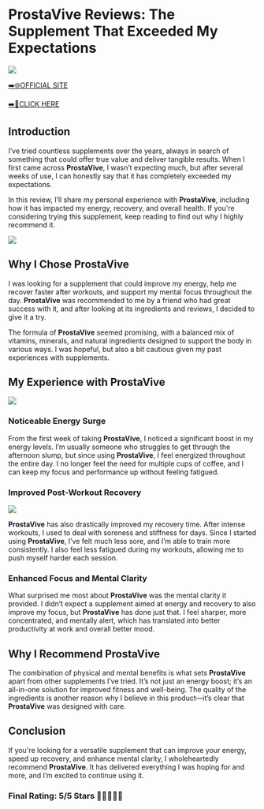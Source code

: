 # **ProstaVive Reviews**: The Supplement That Exceeded My Expectations

[![](https://static.vecteezy.com/system/resources/thumbnails/019/896/014/small/buy-now-gradient-button-with-cart-symbol-buy-now-illustration-png.png)](https://edetoop.top/lander/sugarpreland-1/prostavive.html) 

[➡️🌐OFFICIAL SITE](https://edetoop.top/lander/sugarpreland-1/prostavive.html) 

[➡️🔗CLICK HERE](https://edetoop.top/lander/sugarpreland-1/prostavive.html) 


## Introduction

I’ve tried countless supplements over the years, always in search of something that could offer true value and deliver tangible results. When I first came across **ProstaVive**, I wasn’t expecting much, but after several weeks of use, I can honestly say that it has completely exceeded my expectations.

In this review, I’ll share my personal experience with **ProstaVive**, including how it has impacted my energy, recovery, and overall health. If you're considering trying this supplement, keep reading to find out why I highly recommend it.

[![](https://wallpapers.com/images/hd/red-order-now-button-udg4jcj4arvn8b0n-2.png)](https://edetoop.top/lander/sugarpreland-1/prostavive.html)  

## Why I Chose **ProstaVive**

I was looking for a supplement that could improve my energy, help me recover faster after workouts, and support my mental focus throughout the day. **ProstaVive** was recommended to me by a friend who had great success with it, and after looking at its ingredients and reviews, I decided to give it a try.

The formula of **ProstaVive** seemed promising, with a balanced mix of vitamins, minerals, and natural ingredients designed to support the body in various ways. I was hopeful, but also a bit cautious given my past experiences with supplements.

## My Experience with **ProstaVive**

[![](https://static.vecteezy.com/system/resources/thumbnails/019/896/014/small/buy-now-gradient-button-with-cart-symbol-buy-now-illustration-png.png)](https://edetoop.top/lander/sugarpreland-1/prostavive.html)

### Noticeable Energy Surge

From the first week of taking **ProstaVive**, I noticed a significant boost in my energy levels. I’m usually someone who struggles to get through the afternoon slump, but since using **ProstaVive**, I feel energized throughout the entire day. I no longer feel the need for multiple cups of coffee, and I can keep my focus and performance up without feeling fatigued.

### Improved Post-Workout Recovery

[![](https://wallpapers.com/images/hd/red-order-now-button-udg4jcj4arvn8b0n-2.png)](https://edetoop.top/lander/sugarpreland-1/prostavive.html)  

**ProstaVive** has also drastically improved my recovery time. After intense workouts, I used to deal with soreness and stiffness for days. Since I started using **ProstaVive**, I’ve felt much less sore, and I’m able to train more consistently. I also feel less fatigued during my workouts, allowing me to push myself harder each session.

### Enhanced Focus and Mental Clarity

What surprised me most about **ProstaVive** was the mental clarity it provided. I didn’t expect a supplement aimed at energy and recovery to also improve my focus, but **ProstaVive** has done just that. I feel sharper, more concentrated, and mentally alert, which has translated into better productivity at work and overall better mood.

## Why I Recommend **ProstaVive**

The combination of physical and mental benefits is what sets **ProstaVive** apart from other supplements I’ve tried. It’s not just an energy boost; it’s an all-in-one solution for improved fitness and well-being. The quality of the ingredients is another reason why I believe in this product—it’s clear that **ProstaVive** was designed with care.

## Conclusion

If you're looking for a versatile supplement that can improve your energy, speed up recovery, and enhance mental clarity, I wholeheartedly recommend **ProstaVive**. It has delivered everything I was hoping for and more, and I’m excited to continue using it.

### Final Rating: 5/5 Stars 🌟🌟🌟🌟🌟
